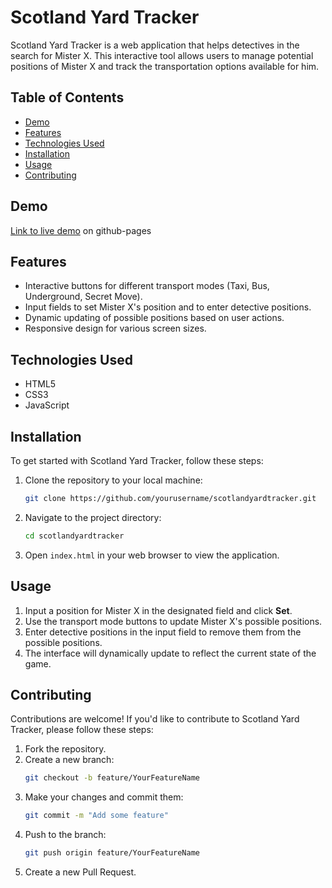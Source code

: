 # Scotland Yard Tracker

Scotland Yard Tracker is a web application that helps detectives in the search for Mister X. This interactive tool allows users to manage potential positions of Mister X and track the transportation options available for him.

## Table of Contents

- [Demo](#demo)
- [Features](#features)
- [Technologies Used](#technologies-used)
- [Installation](#installation)
- [Usage](#usage)
- [Contributing](#contributing)

## Demo

[Link to live demo](https://bobsbrain.github.io/scotlandyardtracker/) on github-pages

## Features

- Interactive buttons for different transport modes (Taxi, Bus, Underground, Secret Move).
- Input fields to set Mister X's position and to enter detective positions.
- Dynamic updating of possible positions based on user actions.
- Responsive design for various screen sizes.

## Technologies Used

- HTML5
- CSS3
- JavaScript

## Installation

To get started with Scotland Yard Tracker, follow these steps:

1. Clone the repository to your local machine:

   ```bash
   git clone https://github.com/yourusername/scotlandyardtracker.git
   ```
2. Navigate to the project directory:

   ```bash
   cd scotlandyardtracker
   ```
3. Open `index.html` in your web browser to view the application.

## Usage

1. Input a position for Mister X in the designated field and click **Set**.
2. Use the transport mode buttons to update Mister X's possible positions.
3. Enter detective positions in the input field to remove them from the possible positions.
4. The interface will dynamically update to reflect the current state of the game.

## Contributing

Contributions are welcome! If you'd like to contribute to Scotland Yard Tracker, please follow these steps:

1. Fork the repository.
2. Create a new branch:
   ```bash
   git checkout -b feature/YourFeatureName
   ```
3. Make your changes and commit them:
   ```bash
   git commit -m "Add some feature"
   ```
4. Push to the branch:
   ```bash
   git push origin feature/YourFeatureName
   ```
5. Create a new Pull Request.
